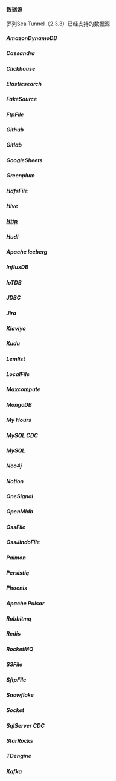 #### 数据源
罗列Sea Tunnel（2.3.3）已经支持的数据源

##### AmazonDynamoDB
##### Cassandra
##### Clickhouse
##### Elasticsearch
##### FakeSource
##### FtpFile
##### Github
##### Gitlab
##### GoogleSheets
##### Greenplum
##### HdfsFile
##### Hive
##### [Http](../source/connector-http.md)
##### Hudi
##### Apache Iceberg
##### InfluxDB
##### IoTDB
##### JDBC
##### Jira
##### Klaviyo
##### Kudu
##### Lemlist
##### LocalFile
##### Maxcompute
##### MongoDB
##### My Hours
##### MySQL CDC
##### MySQL
##### Neo4j
##### Notion
##### OneSignal
##### OpenMldb
##### OssFile
##### OssJindoFile
##### Paimon
##### Persistiq
##### Phoenix
##### Apache Pulsar
##### Rabbitmq
##### Redis
##### RocketMQ
##### S3File
##### SftpFile
##### Snowflake
##### Socket
##### SqlServer CDC
##### StarRocks
##### TDengine
##### Kafka